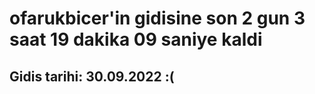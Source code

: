 # ofarukbicer'in gidisine son 2 gun 3 saat 19 dakika 09 saniye kaldi

## Gidis tarihi: 30.09.2022 :(